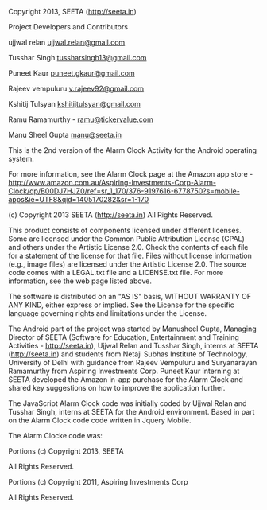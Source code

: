 Copyright 2013, SEETA (http://seeta.in)

Project Developers and Contributors

ujjwal relan <ujjwal.relan@gmail.com>

Tusshar Singh <tussharsingh13@gmail.com>

Puneet Kaur <puneet.gkaur@gmail.com>

Rajeev vempuluru <v.rajeev92@gmail.com>

Kshitij Tulsyan <kshitijtulsyan@gmail.com>

Ramu Ramamurthy - ramu@tickervalue.com

Manu Sheel Gupta <manu@seeta.in>

This is the 2nd version of the Alarm Clock Activity for the Android operating system. 

For more information, see the Alarm Clock page at the Amazon app store - http://www.amazon.com.au/Aspiring-Investments-Corp-Alarm-Clock/dp/B00DJ7HJZ0/ref=sr_1_170/376-9197616-6778750?s=mobile-apps&ie=UTF8&qid=1405170282&sr=1-170

(c) Copyright 2013 SEETA (http://seeta.in)
All Rights Reserved. 

This product consists of components licensed under different licenses. Some are licensed under the Common Public Attribution License (CPAL) and others under the Artistic License 2.0. Check the contents of each file for a statement of the license for that file. Files without license information (e.g., image files) are licensed under the Artistic License 2.0. The source code comes with a LEGAL.txt file and a LICENSE.txt file. For more information, see the web page listed above. 

The software is distributed on an "AS IS" basis, WITHOUT WARRANTY OF ANY KIND, either express or implied. See the License for the specific language governing rights and limitations under the License. 

The Android part of the project was started by Manusheel Gupta, Managing Director of SEETA (Software for Education, Entertainment and Training Activities - http://seeta.in), Ujjwal Relan and Tusshar Singh, interns at SEETA (http://seeta.in) and students from Netaji Subhas Institute of Technology, University of Delhi with guidance from Rajeev Vempuluru and Suryanarayan Ramamurthy from Aspiring Investments Corp. Puneet Kaur interning at SEETA developed the Amazon in-app purchase for the Alarm Clock and shared key suggestions on how to improve the application further.

The JavaScript Alarm Clock code was initially coded by Ujjwal Relan and Tusshar Singh, interns at SEETA for the Android environment.
Based in part on the Alarm Clock code code written in Jquery Mobile.

The Alarm Clocke code was:

Portions (c) Copyright 2013, SEETA

All Rights Reserved.

Portions (c) Copyright 2011, Aspiring Investments Corp

All Rights Reserved.
